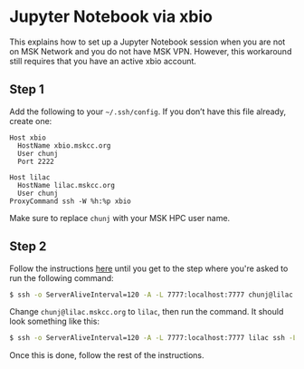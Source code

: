 # Jupyter Notebook via xbio

This explains how to set up a Jupyter Notebook session when you are not on MSK Network and you do not have MSK VPN. However, this workaround still requires that you have an active xbio account.

## Step 1

Add the following to your `~/.ssh/config`. If you don’t have this file already, create one:

```
Host xbio
  HostName xbio.mskcc.org
  User chunj
  Port 2222

Host lilac
  HostName lilac.mskcc.org
  User chunj
ProxyCommand ssh -W %h:%p xbio
```

Make sure to replace `chunj` with your MSK HPC user name.

## Step 2

Follow the instructions [here](./README.md) until you get to the step where you're asked to run the following command:

```bash
$ ssh -o ServerAliveInterval=120 -A -L 7777:localhost:7777 chunj@lilac.mskcc.org ssh -L 7777:localhost:7777 -N lt11
```

Change `chunj@lilac.mskcc.org` to `lilac`, then run the command. It should look something like this:

```bash
$ ssh -o ServerAliveInterval=120 -A -L 7777:localhost:7777 lilac ssh -L 7777:localhost:7777 -N lt11
```

Once this is done, follow the rest of the instructions.
